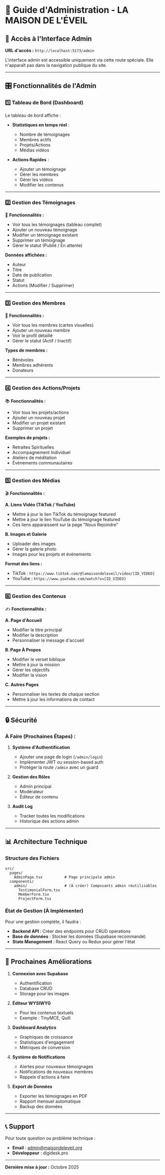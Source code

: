 # 🔐 Guide d'Administration - LA MAISON DE L'ÉVEIL

## 📍 Accès à l'Interface Admin

**URL d'accès :** `http://localhost:5173/admin`

L'interface admin est accessible uniquement via cette route spéciale. Elle n'apparaît pas dans la navigation publique du site.

---

## 🎛️ Fonctionnalités de l'Admin

### 1️⃣ **Tableau de Bord** (Dashboard)

Le tableau de bord affiche :
- **Statistiques en temps réel** :
  - Nombre de témoignages
  - Membres actifs
  - Projets/Actions
  - Médias vidéos

- **Actions Rapides** :
  - Ajouter un témoignage
  - Gérer les membres
  - Gérer les vidéos
  - Modifier les contenus

---

### 2️⃣ **Gestion des Témoignages**

📝 **Fonctionnalités :**
- Voir tous les témoignages (tableau complet)
- Ajouter un nouveau témoignage
- Modifier un témoignage existant
- Supprimer un témoignage
- Gérer le statut (Publié / En attente)

**Données affichées :**
- Auteur
- Titre
- Date de publication
- Statut
- Actions (Modifier / Supprimer)

---

### 3️⃣ **Gestion des Membres**

👥 **Fonctionnalités :**
- Voir tous les membres (cartes visuelles)
- Ajouter un nouveau membre
- Voir le profil détaillé
- Gérer le statut (Actif / Inactif)

**Types de membres :**
- Bénévoles
- Membres adhérents
- Donateurs

---

### 4️⃣ **Gestion des Actions/Projets**

📚 **Fonctionnalités :**
- Voir tous les projets/actions
- Ajouter un nouveau projet
- Modifier un projet existant
- Supprimer un projet

**Exemples de projets :**
- Retraites Spirituelles
- Accompagnement Individuel
- Ateliers de méditation
- Événements communautaires

---

### 5️⃣ **Gestion des Médias**

🎬 **Fonctionnalités :**

**A. Liens Vidéo (TikTok / YouTube)**
- Mettre à jour le lien TikTok du témoignage featured
- Mettre à jour le lien YouTube du témoignage featured
- Ces liens apparaissent sur la page "Nous Rejoindre"

**B. Images et Galerie**
- Uploader des images
- Gérer la galerie photo
- Images pour les projets et événements

**Format des liens :**
- TikTok : `https://www.tiktok.com/@lamaisondeleveil/video/[ID_VIDEO]`
- YouTube : `https://www.youtube.com/watch?v=[ID_VIDEO]`

---

### 6️⃣ **Gestion des Contenus**

✍️ **Fonctionnalités :**

**A. Page d'Accueil**
- Modifier le titre principal
- Modifier la description
- Personnaliser le message d'accueil

**B. Page À Propos**
- Modifier le verset biblique
- Mettre à jour la mission
- Gérer les objectifs
- Modifier la vision

**C. Autres Pages**
- Personnaliser les textes de chaque section
- Mettre à jour les informations de contact

---

## 🔒 Sécurité

### À Faire (Prochaines Étapes) :

1. **Système d'Authentification**
   - Ajouter une page de login (`/admin/login`)
   - Implémenter JWT ou session-based auth
   - Protéger la route `/admin` avec un guard

2. **Gestion des Rôles**
   - Admin principal
   - Modérateur
   - Éditeur de contenu

3. **Audit Log**
   - Tracker toutes les modifications
   - Historique des actions admin

---

## 📊 Architecture Technique

### Structure des Fichiers

```
src/
  pages/
    AdminPage.tsx          # Page principale admin
  components/
    admin/                 # (À créer) Composants admin réutilisables
      TestimonialForm.tsx
      MemberForm.tsx
      ProjectForm.tsx
```

### État de Gestion (À Implémenter)

Pour une gestion complète, il faudra :
- **Backend API** : Créer des endpoints pour CRUD operations
- **Base de données** : Stocker les données (Supabase recommandé)
- **State Management** : React Query ou Redux pour gérer l'état

---

## 🚀 Prochaines Améliorations

1. **Connexion avec Supabase**
   - Authentification
   - Database CRUD
   - Storage pour les images

2. **Éditeur WYSIWYG**
   - Pour les contenus textuels
   - Exemple : TinyMCE, Quill

3. **Dashboard Analytics**
   - Graphiques de croissance
   - Statistiques d'engagement
   - Métriques de conversion

4. **Système de Notifications**
   - Alertes pour nouveaux témoignages
   - Notifications de nouveaux membres
   - Rappels d'actions à faire

5. **Export de Données**
   - Exporter les témoignages en PDF
   - Rapport mensuel automatique
   - Backup des données

---

## 📞 Support

Pour toute question ou problème technique :
- **Email** : admin@maisondeleveil.org
- **Développeur** : digidesk.pro

---

**Dernière mise à jour :** Octobre 2025
